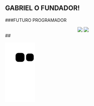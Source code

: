 ## GABRIEL O FUNDADOR!
###FUTURO PROGRAMADOR 
<div align="center">
  <img height="180em" src="https://github-readme-stats.vercel.app/api?username=Gabriel30206&show_incons=true&theme=dracula&nclude_all_commits=true&count_private=true"/>
   <img height="180em" src="https://github-readme-stats.vercel.app/api/top-langs/?username=Gabriel30206&layout=compact&langs_count=7&theme=dracula"/>
   </div>
   ##
   <div>

   ![Snake animation](https://github.com/rafaballerini/rafaballerini/blob/output/github-contribution-grid-snake.svg)
   </div>
   
